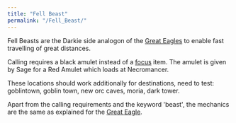 ```yaml
---
title: "Fell Beast"
permalink: "/Fell_Beast/"
---
```


Fell Beasts are the Darkie side analogon of the [Great
Eagles](Great_Eagle "wikilink") to enable fast travelling of great
distances.

Calling requires a black amulet instead of a [focus](focus "wikilink")
item. The amulet is given by Sage for a Red Amulet which loads at
Necromancer.

These locations should work additionally for destinations, need to test:
goblintown, goblin town, new orc caves, moria, dark tower.

Apart from the calling requirements and the keyword 'beast', the
mechanics are the same as explained for the [Great
Eagle](Great_Eagle "wikilink").